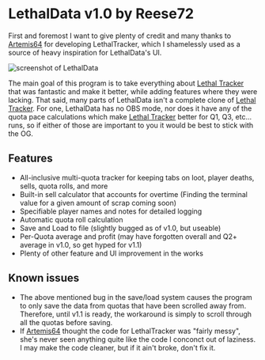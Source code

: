 # LethalData v1.0 by Reese72

First and foremost I want to give plenty of credit and many thanks to [Artemis64](https://github.com/Artemis6425) for developing LethalTracker, which I shamelessly used as a source of heavy inspiration for LethalData's UI.

![screenshot of LethalData](https://i.imgur.com/cBLBfhC.png)

The main goal of this program is to take everything about [Lethal Tracker](https://github.com/Artemis6425/LethalTracker) that was fantastic and make it better, while adding features where they were lacking.
That said, many parts of LethalData isn't a complete clone of [Lethal Tracker](https://github.com/Artemis6425/LethalTracker). For one, LethalData has no OBS mode, nor does it have any of the quota pace calculations 
which make [Lethal Tracker](https://github.com/Artemis6425/LethalTracker) better for Q1, Q3, etc... runs, so if either of those are important to you it would be best to stick with the OG.

## Features

- All-inclusive multi-quota tracker for keeping tabs on loot, player deaths, sells, quota rolls, and more
- Built-in sell calculator that accounts for overtime (Finding the terminal value for a given amount of scrap coming soon)
- Specifiable player names and notes for detailed logging
- Automatic quota roll calculation 
- Save and Load to file (slightly bugged as of v1.0, but useable)
- Per-Quota average and profit (may have forgotten overall and Q2+ average in v1.0, so get hyped for v1.1)
- Plenty of other feature and UI improvement in the works


## Known issues

- The above mentioned bug in the save/load system causes the program to only save the data from quotas that have been scrolled away from. Therefore, until v1.1 is ready, the workaround is simply to scroll through all the quotas before saving.
- If [Artemis64](https://github.com/Artemis6425) thought the code for LethalTracker was "fairly messy", she's never seen anything quite like the code I conconct out of laziness. I may make the code cleaner, but if it ain't broke, don't fix it.
